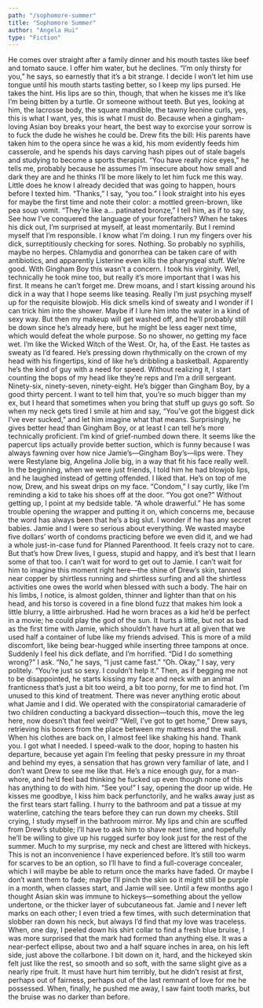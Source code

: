 ```yaml
---
path: "/sophomore-summer"
title: "Sophomore Summer"
author: "Angela Hui"
type: "Fiction"
---
```


He comes over straight after a family dinner and his mouth tastes like beef and tomato sauce. I offer him water, but he declines. “I’m only thirsty for you,” he says, so earnestly that it’s a bit strange. I decide I won’t let him use tongue until his mouth starts tasting better, so I keep my lips pursed. He takes the hint. His lips are so thin, though, that when he kisses me it’s like I’m being bitten by a turtle. Or someone without teeth. But yes, looking at him, the lacrosse body, the square mandible, the tawny leonine curls, yes, this is what I want, yes, this is what I must do.
Because when a gingham-loving Asian boy breaks your heart, the best way to exorcise your sorrow is to fuck the dude he wishes he could be. Drew fits the bill: His parents have taken him to the opera since he was a kid, his mom evidently feeds him casserole, and he spends his days carving hash pipes out of stale bagels and studying to become a sports therapist.
“You have really nice eyes,” he tells me, probably because he assumes I’m insecure about how small and dark they are and he thinks I’ll be more likely to let him fuck me this way. Little does he know I already decided that was going to happen, hours before I texted him.
“Thanks,” I say, “you too.” I look straight into his eyes for maybe the first time and note their color: a mottled green-brown, like pea soup vomit. “They’re like a… patinated bronze,” I tell him, as if to say, See how I’ve conquered the language of your forefathers?
When he takes his dick out, I’m surprised at myself, at least momentarily. But I remind myself that I’m responsible. I know what I’m doing. I run my fingers over his dick, surreptitiously checking for sores. Nothing. So probably no syphilis, maybe no herpes. Chlamydia and gonorrhea can be taken care of with antibiotics, and apparently Listerine even kills the pharyngeal stuff. We’re good.
With Gingham Boy this wasn’t a concern. I took his virginity. Well, technically he took mine too, but really it’s more important that I was his first. It means he can’t forget me.
Drew moans, and I start kissing around his dick in a way that I hope seems like teasing. Really I’m just psyching myself up for the requisite blowjob. His dick smells kind of sweaty and I wonder if I can trick him into the shower. Maybe if I lure him into the water in a kind of sexy way. But then my makeup will get washed off, and he’ll probably still be down since he’s already here, but he might be less eager next time, which would defeat the whole purpose. So no shower, no getting my face wet. I’m like the Wicked Witch of the West. Or, ha, of the East.
He tastes as sweaty as I’d feared. He’s pressing down rhythmically on the crown of my head with his fingertips, kind of like he’s dribbling a basketball. Apparently he’s the kind of guy with a need for speed. Without realizing it, I start counting the bops of my head like they’re reps and I’m a drill sergeant. Ninety-six, ninety-seven, ninety-eight.
He’s bigger than Gingham Boy, by a good thirty percent. I want to tell him that, you’re so much bigger than my ex, but I heard that sometimes when you bring that stuff up guys go soft. So when my neck gets tired I smile at him and say, “You’ve got the biggest dick I’ve ever sucked,” and let him imagine what that means.
Surprisingly, he gives better head than Gingham Boy, or at least I can tell he’s more technically proficient. I’m kind of grief-numbed down there. It seems like the papercut lips actually provide better suction, which is funny because I was always fawning over how nice Jamie’s—Gingham Boy’s—lips were. They were Restylane big, Angelina Jolie big, in a way that fit his face really well. In the beginning, when we were just friends, I told him he had blowjob lips, and he laughed instead of getting offended. I liked that.
He’s on top of me now, Drew, and his sweat drips on my face. “Condom,” I say curtly, like I’m reminding a kid to take his shoes off at the door.
“You got one?”
Without getting up, I point at my bedside table. “A whole drawerful.”
He has some trouble opening the wrapper and putting it on, which concerns me, because the word has always been that he’s a big slut. I wonder if he has any secret babies. Jamie and I were so serious about everything. We wasted maybe five dollars’ worth of condoms practicing before we even did it, and we had a whole just-in-case fund for Planned Parenthood. It feels crazy not to care. But that’s how Drew lives, I guess, stupid and happy, and it’s best that I learn some of that too.
I can’t wait for word to get out to Jamie. I can’t wait for him to imagine this moment right here—the shine of Drew’s skin, tanned near copper by shirtless running and shirtless surfing and all the shirtless activities one owes the world when blessed with such a body. The hair on his limbs, I notice, is almost golden, thinner and lighter than that on his head, and his torso is covered in a fine blond fuzz that makes him look a little blurry, a little airbrushed. Had he worn braces as a kid he’d be perfect in a movie; he could play the god of the sun.
It hurts a little, but not as bad as the first time with Jamie, which shouldn’t have hurt at all given that we used half a container of lube like my friends advised. This is more of a mild discomfort, like being bear-hugged while inserting three tampons at once. Suddenly I feel his dick deflate, and I’m horrified. “Did I do something wrong?” I ask.
“No,” he says, “I just came fast.”
“Oh. Okay,” I say, very politely.
“You’re just so sexy. I couldn’t help it.” Then, as if begging me not to be disappointed, he starts kissing my face and neck with an animal franticness that’s just a bit too weird, a bit too porny, for me to find hot. I’m unused to this kind of treatment. There was never anything erotic about what Jamie and I did. We operated with the conspiratorial camaraderie of two children conducting a backyard dissection—touch this, move the leg here, now doesn’t that feel weird?
“Well, I’ve got to get home,” Drew says, retrieving his boxers from the place between my mattress and the wall. When his clothes are back on, I almost feel like shaking his hand. Thank you. I got what I needed.
I speed-walk to the door, hoping to hasten his departure, because yet again I’m feeling that pesky pressure in my throat and behind my eyes, a sensation that has grown very familiar of late, and I don’t want Drew to see me like that. He’s a nice enough guy, for a man-whore, and he’d feel bad thinking he fucked up even though none of this has anything to do with him.
“See you!” I say, opening the door up wide. He kisses me goodbye, I kiss him back perfunctorily, and he walks away just as the first tears start falling. I hurry to the bathroom and pat a tissue at my waterline, catching the tears before they can run down my cheeks.
Still crying, I study myself in the bathroom mirror. My lips and chin are scuffed from Drew’s stubble; I’ll have to ask him to shave next time, and hopefully he’ll be willing to give up his rugged surfer boy look just for the rest of the summer. Much to my surprise, my neck and chest are littered with hickeys. This is not an inconvenience I have experienced before. It’s still too warm for scarves to be an option, so I’ll have to find a full-coverage concealer, which I will maybe be able to return once the marks have faded. Or maybe I don’t want them to fade; maybe I’ll pinch the skin so it might still be purple in a month, when classes start, and Jamie will see.
Until a few months ago I thought Asian skin was immune to hickeys—something about the yellow undertone, or the thicker layer of subcutaneous fat. Jamie and I never left marks on each other; I even tried a few times, with such determination that slobber ran down his neck, but always I’d find that my love was traceless.
When, one day, I peeled down his shirt collar to find a fresh blue bruise, I was more surprised that the mark had formed than anything else. It was a near-perfect ellipse, about two and a half square inches in area, on his left side, just above the collarbone. I bit down on it, hard, and the hickeyed skin felt just like the rest, so smooth and so soft, with the same slight give as a nearly ripe fruit. It must have hurt him terribly, but he didn’t resist at first, perhaps out of fairness, perhaps out of the last remnant of love for me he possessed. When, finally, he pushed me away, I saw faint tooth marks, but the bruise was no darker than before.
